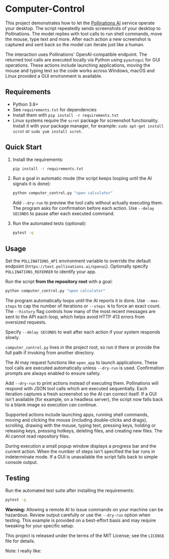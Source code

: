 # Computer-Control

This project demonstrates how to let the [Pollinations AI](https://pollinations.ai)
service operate your desktop. The script repeatedly sends screenshots of your
desktop to Pollinations. The model replies with tool calls to run shell
commands, move the mouse, type text and more. After each action a new screenshot
is captured and sent back so the model can iterate just like a human.

The interaction uses Pollinations' OpenAI-compatible endpoint. The returned tool
calls are executed locally via Python using `pyautogui` for GUI operations.
These actions include launching applications, moving the mouse and typing text
so the code works across Windows, macOS and Linux provided a GUI environment is
available.

## Requirements

- Python 3.8+
- See `requirements.txt` for dependencies
- Install them with `pip install -r requirements.txt`
- Linux systems require the `scrot` package for screenshot functionality. Install
  it with your package manager, for example:
  `sudo apt-get install scrot` or `sudo yum install scrot`.

## Quick Start

1. Install the requirements:

   ```bash
   pip install -r requirements.txt
   ```

2. Run a goal in automatic mode (the script keeps looping until the AI
   signals it is done):

   ```bash
   python computer_control.py "open calculator"
   ```

   Add `--dry-run` to preview the tool calls without actually executing
   them. The program asks for confirmation before each action. Use
   `--delay SECONDS` to pause after each executed command.

3. Run the automated tests (optional):

   ```bash
   pytest -q
   ```

## Usage

Set the `POLLINATIONS_API` environment variable to override the default endpoint
(`https://text.pollinations.ai/openai`). Optionally specify
`POLLINATIONS_REFERRER` to identify your app.


Run the script **from the repository root** with a goal:


```bash
python computer_control.py "open calculator"
```

The program automatically loops until the AI reports it is done. Use
`--max-steps` to cap the number of iterations or `--steps N` to force an
exact count. The `--history` flag
controls how many of the most recent messages are sent to the API each loop,
which helps avoid HTTP 413 errors from oversized requests.

Specify `--delay SECONDS` to wait after each action if your system responds
slowly.


`computer_control.py` lives in the project root, so run it there or provide the
full path if invoking from another directory.

The AI may request functions like `open_app` to launch applications. These
tool calls are executed automatically unless `--dry-run` is used.
Confirmation prompts are always enabled to ensure safety.


Add `--dry-run` to print actions instead of executing them. Pollinations will
respond with JSON tool calls which are executed sequentially. Each iteration
captures a fresh screenshot so the AI can correct itself. If a GUI isn't
available (for example, on a headless server), the script now falls back to a
blank image so execution can continue.


Supported actions include launching apps, running shell commands, moving and
clicking the mouse (including double-clicks and drags), scrolling, drawing with
the mouse, typing text, pressing keys, holding or releasing keys, pressing
hotkeys, deleting files, and creating new files. The AI cannot read
repository files.


During execution a small popup window displays a progress bar and the current
action. When the number of steps isn't specified the bar runs in indeterminate
mode. If a GUI is unavailable the script falls back to simple console output.

## Testing

Run the automated test suite after installing the requirements:

```bash
pytest -q
```


**Warning:** Allowing a remote AI to issue commands on your machine can be
hazardous. Review output carefully or use the `--dry-run` option when testing.
This example is provided on a best-effort basis and may require tweaking for
your specific setup.



This project is released under the terms of the MIT License; see
the `LICENSE` file for details.



Note: I really like:
```python computer_control.py "go to {browser} and open google docs - write a poem about {topic}"
```
